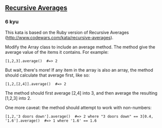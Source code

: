 <h2><a href=https://www.codewars.com/kata/5563b04ab3fd7e500d000151/train/javascript target="_blank">Recursive Averages</a></h2><h3>6 kyu</h3><p>This kata is based on the Ruby version of Recursive Averages (<a href="http://www.codewars.com/kata/recursive-averages" data-turbolinks="false" target="_blank">http://www.codewars.com/kata/recursive-averages</a>).</p><p>Modify the Array class to include an average method. The method give the average value of the items it contains. For example:</p><pre><code class="language-javascript">[<span class="cm-number">1</span>,<span class="cm-number">2</span>,<span class="cm-number">3</span>].<span class="cm-property">average</span>()  #<span class="cm-operator">=&gt;</span> <span class="cm-number">2</span></code></pre><p>But wait, there's more! If any item in the array is also an array, the method should calculate that average first, like so:</p><pre><code class="language-javascript">[<span class="cm-number">1</span>,<span class="cm-number">2</span>,[<span class="cm-number">2</span>,<span class="cm-number">4</span>]].<span class="cm-property">average</span>()  #<span class="cm-operator">=&gt;</span> <span class="cm-number">2</span></code></pre><p>The method should first average [2,4] into 3, and then average the resulting [1,2,3] into 2.</p><p>One more caveat: the method should attempt to work with non-numbers:</p><pre><code class="language-javascript">[<span class="cm-number">1</span>,<span class="cm-number">2</span>,<span class="cm-string">'3 doors down'</span>].<span class="cm-property">average</span>()  #<span class="cm-operator">=&gt;</span> <span class="cm-number">2</span> <span class="cm-variable">where</span> <span class="cm-string">"3 doors down"</span> <span class="cm-operator">==</span> <span class="cm-number">3</span>[<span class="cm-number">0.4</span>, <span class="cm-string">'1.6'</span>].<span class="cm-property">average</span>()  #<span class="cm-operator">=&gt;</span> <span class="cm-number">1</span> <span class="cm-variable">where</span> <span class="cm-string">'1.6'</span> <span class="cm-operator">==</span> <span class="cm-number">1.6</span></code></pre>